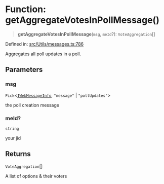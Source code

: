 # Function: getAggregateVotesInPollMessage()

> **getAggregateVotesInPollMessage**(`msg`, `meId`?): `VoteAggregation`[]

Defined in: [src/Utils/messages.ts:786](https://github.com/WhiskeySockets/Baileys/blob/2fdabb7f387029b680a2c5e056c7022c25b0f110/src/Utils/messages.ts#L786)

Aggregates all poll updates in a poll.

## Parameters

### msg

`Pick`\<[`IWebMessageInfo`](../namespaces/proto/interfaces/IWebMessageInfo.md), `"message"` \| `"pollUpdates"`\>

the poll creation message

### meId?

`string`

your jid

## Returns

`VoteAggregation`[]

A list of options & their voters
